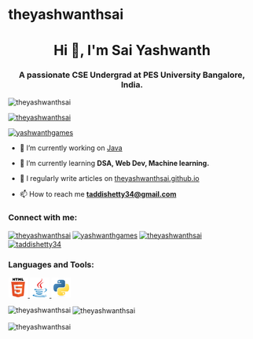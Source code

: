 # theyashwanthsai
<h1 align="center">Hi 👋, I'm Sai Yashwanth</h1>
<h3 align="center">A passionate CSE Undergrad at PES University Bangalore, India.</h3>

<p align="left"> <img src="https://komarev.com/ghpvc/?username=theyashwanthsai&label=Profile%20views&color=0e75b6&style=flat" alt="theyashwanthsai" /> </p>

<p align="left"> <a href="https://github.com/ryo-ma/github-profile-trophy"><img src="https://github-profile-trophy.vercel.app/?username=theyashwanthsai" alt="theyashwanthsai" /></a> </p>

<p align="left"> <a href="https://twitter.com/yashwanthgames" target="blank"><img src="https://img.shields.io/twitter/follow/yashwanthgames?logo=twitter&style=for-the-badge" alt="yashwanthgames" /></a> </p>

- 🔭 I’m currently working on [Java](https://github.com/theyashwanthsai/Java-hackerrank-solutions)

- 🌱 I’m currently learning **DSA, Web Dev, Machine learning.**

- 📝 I regularly write articles on [theyashwanthsai.github.io](theyashwanthsai.github.io)

- 📫 How to reach me **taddishetty34@gmail.com**



<h3 align="left">Connect with me:</h3>
<p align="left">
<a href="https://dev.to/theyashwanthsai" target="blank"><img align="center" src="https://cdn.jsdelivr.net/npm/simple-icons@3.0.1/icons/dev-dot-to.svg" alt="theyashwanthsai" height="30" width="40" /></a>
<a href="https://twitter.com/yashwanthgames" target="blank"><img align="center" src="https://raw.githubusercontent.com/rahuldkjain/github-profile-readme-generator/master/src/images/icons/Social/twitter.svg" alt="yashwanthgames" height="30" width="40" /></a>
<a href="https://instagram.com/theyashwanthsai" target="blank"><img align="center" src="https://raw.githubusercontent.com/rahuldkjain/github-profile-readme-generator/master/src/images/icons/Social/instagram.svg" alt="theyashwanthsai" height="30" width="40" /></a>
<a href="https://www.hackerrank.com/taddishetty34" target="blank"><img align="center" src="https://raw.githubusercontent.com/rahuldkjain/github-profile-readme-generator/master/src/images/icons/Social/hackerrank.svg" alt="taddishetty34" height="30" width="40" /></a>
</p>

<h3 align="left">Languages and Tools:</h3>
<p align="left"> <a href="https://www.w3.org/html/" target="_blank"> <img src="https://raw.githubusercontent.com/devicons/devicon/master/icons/html5/html5-original-wordmark.svg" alt="html5" width="40" height="40"/> </a> <a href="https://www.java.com" target="_blank"> <img src="https://raw.githubusercontent.com/devicons/devicon/master/icons/java/java-original.svg" alt="java" width="40" height="40"/> </a> <a href="https://www.python.org" target="_blank"> <img src="https://raw.githubusercontent.com/devicons/devicon/master/icons/python/python-original.svg" alt="python" width="40" height="40"/> </a> </p>

<p><img align="left" src="https://github-readme-stats.vercel.app/api/top-langs?username=theyashwanthsai&show_icons=true&locale=en&layout=compact" alt="theyashwanthsai" /></p>

<p>&nbsp;<img align="center" src="https://github-readme-stats.vercel.app/api?username=theyashwanthsai&show_icons=true&locale=en" alt="theyashwanthsai" /></p>

<p><img align="center" src="https://github-readme-streak-stats.herokuapp.com/?user=theyashwanthsai&" alt="theyashwanthsai" /></p>
